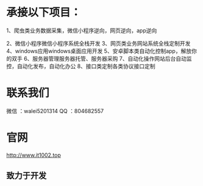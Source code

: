 # 承接以下项目：
1、爬虫类业务数据采集，微信小程序逆向，网页逆向，app逆向

2、微信小程序微信小程序系统全栈开发
3、网页类业务网站系统全栈定制开发
4、windows应用windows桌面应用开发
5、安卓脚本类自动化控制app，解放你的双手
6、服务器管理服务器托管、服务器采购
7、自动化操作网站后台自动监控，自动化发布，自动化办公
8、接口类定制各类协议接口定制

# 联系我们
微信  ：walei5201314
QQ    ：804682557

# 官网
http://www.it1002.top

## 致力于开发
